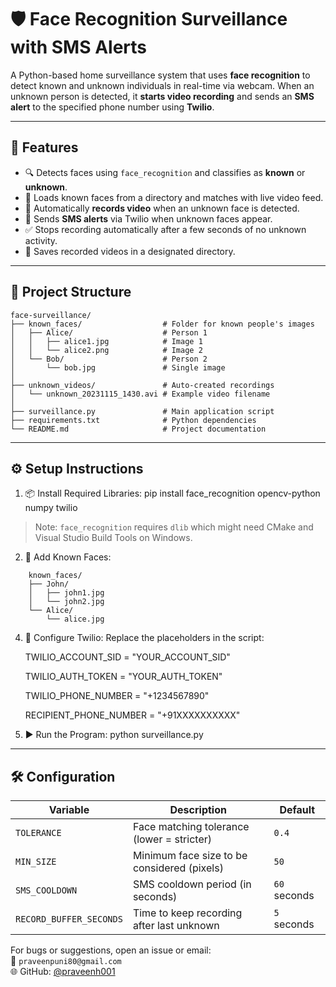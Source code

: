 
# 🛡️ Face Recognition Surveillance with SMS Alerts

A Python-based home surveillance system that uses **face recognition** to detect known and unknown individuals in real-time via webcam. When an unknown person is detected, it **starts video recording** and sends an **SMS alert** to the specified phone number using **Twilio**.

---

## 📌 Features

- 🔍 Detects faces using `face_recognition` and classifies as **known** or **unknown**.
- 🧠 Loads known faces from a directory and matches with live video feed.
- 🎥 Automatically **records video** when an unknown face is detected.
- 📱 Sends **SMS alerts** via Twilio when unknown faces appear.
- ✅ Stops recording automatically after a few seconds of no unknown activity.
- 📂 Saves recorded videos in a designated directory.

---

## 📁 Project Structure

```text
face-surveillance/
├── known_faces/                  # Folder for known people's images
│   ├── Alice/                    # Person 1
│   │   ├── alice1.jpg            # Image 1
│   │   └── alice2.png            # Image 2
│   └── Bob/                      # Person 2
│       └── bob.jpg               # Single image
│
├── unknown_videos/               # Auto-created recordings
│   └── unknown_20231115_1430.avi # Example video filename
│
├── surveillance.py               # Main application script
├── requirements.txt              # Python dependencies
└── README.md                     # Project documentation
```
---

## ⚙️ Setup Instructions

1. 📦 Install Required Libraries:
    pip install face_recognition opencv-python numpy twilio

> Note: `face_recognition` requires `dlib` which might need CMake and Visual Studio Build Tools on Windows.

2. 📁 Add Known Faces:
```text
    known_faces/
    ├── John/
    │   ├── john1.jpg
    │   └── john2.jpg
    └── Alice/
        └── alice.jpg
```
4. 🔐 Configure Twilio:
Replace the placeholders in the script:

    TWILIO_ACCOUNT_SID = "YOUR_ACCOUNT_SID"
   
    TWILIO_AUTH_TOKEN = "YOUR_AUTH_TOKEN"
   
    TWILIO_PHONE_NUMBER = "+1234567890"
   
    RECIPIENT_PHONE_NUMBER = "+91XXXXXXXXXX"

6. ▶️ Run the Program:
    python surveillance.py

---

## 🛠️ Configuration

| Variable                | Description                                 | Default         |
|-------------------------|---------------------------------------------|-----------------|
| `TOLERANCE`             | Face matching tolerance (lower = stricter)  | `0.4`           |
| `MIN_SIZE`              | Minimum face size to be considered (pixels) | `50`            |
| `SMS_COOLDOWN`          | SMS cooldown period (in seconds)            | `60` seconds    |
| `RECORD_BUFFER_SECONDS` | Time to keep recording after last unknown   | `5` seconds     |


For bugs or suggestions, open an issue or email:  
📧 `praveenpuni80@gmail.com`  
🌐 GitHub: [@praveenh001](https://github.com/praveenh001)
